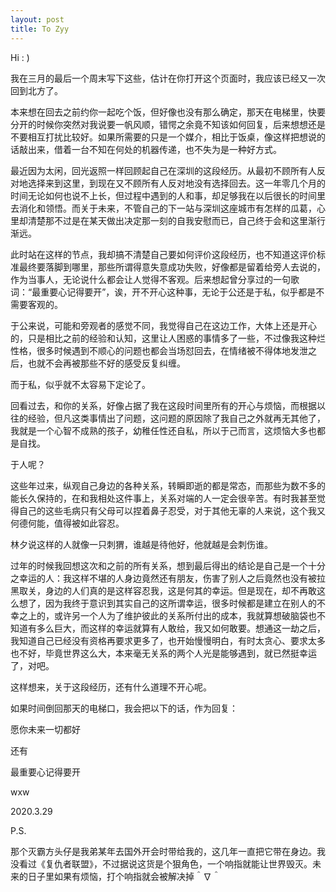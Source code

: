 ```yaml
---
layout: post
title: To Zyy
---
```


Hi : )

我在三月的最后一个周末写下这些，估计在你打开这个页面时，我应该已经又一次回到北方了。

本来想在回去之前约你一起吃个饭，但好像也没有那么确定，那天在电梯里，快要分开的时候你突然对我说要一帆风顺，错愕之余竟不知该如何回复，后来想想还是不要相互打扰比较好。如果所需要的只是一个媒介，相比于饭桌，像这样把想说的话敲出来，借着一台不知在何处的机器传递，也不失为是一种好方式。

最近因为太闲，回光返照一样回顾起自己在深圳的这段经历。从最初不顾所有人反对地选择来到这里，到现在又不顾所有人反对地没有选择回去。这一年零几个月的时间无论如何也说不上长，但过程中遇到的人和事，却足够我在以后很长的时间里去消化和领悟。而关于未来，不管自己的下一站与深圳这座城市有怎样的瓜葛，心里却清楚那不过是在某天做出决定那一刻的自我安慰而已，自己终于会和这里渐行渐远。

此时站在这样的节点，我却搞不清楚自己要如何评价这段经历，也不知道这评价标准最终要落脚到哪里，那些所谓得意失意成功失败，好像都是留着给旁人去说的，作为当事人，无论说什么都会让人觉得不客观。后来想起曾分享过的一句歌词：“最重要心记得要开”，诶，开不开心这种事，无论于公还是于私，似乎都是不需要客观的。

于公来说，可能和旁观者的感觉不同，我觉得自己在这边工作，大体上还是开心的，只是相比之前的经验和认知，这里让人困惑的事情多了一些，不过像我这种烂性格，很多时候遇到不顺心的问题也都会当场怼回去，在情绪被不得体地发泄之后，也就不会再被那些不好的感受反复纠缠。

而于私，似乎就不太容易下定论了。

回看过去，和你的关系，好像占据了我在这段时间里所有的开心与烦恼，而根据以往的经验，但凡这类事情出了问题，这问题的原因除了我自己之外就再无其他了，我就是一个心智不成熟的孩子，幼稚任性还自私，所以于己而言，这烦恼大多也都是自找。

于人呢？

这些年过来，纵观自己身边的各种关系，转瞬即逝的都是常态，而那些为数不多的能长久保持的，在和我相处这件事上，关系对端的人一定会很辛苦。有时我甚至觉得自己的这些毛病只有父母可以捏着鼻子忍受，对于其他无辜的人来说，这个我又何德何能，值得被如此容忍。

林夕说这样的人就像一只刺猬，谁越是待他好，他就越是会刺伤谁。

过年的时候我回想这次和之前的所有关系，想到最后得出的结论是自己是一个十分之幸运的人：我这样不堪的人身边竟然还有朋友，伤害了别人之后竟然也没有被拉黑取关，身边的人们真的是这样容忍我，这是何其的幸运。但是现在，却不再敢这么想了，因为我终于意识到其实自己的这所谓幸运，很多时候都是建立在别人的不幸之上的，或许另一个人为了维护彼此的关系所付出的成本，我就算想破脑袋也不知道有多么巨大，而这样的幸运就算有人敢给，我又如何敢要。想通这一劫之后，我知道自己已经没有资格再要求更多了，也开始慢慢明白，有时太贪心、要求太多也不好，毕竟世界这么大，本来毫无关系的两个人光是能够遇到，就已然挺幸运了，对吧。

这样想来，关于这段经历，还有什么道理不开心呢。

如果时间倒回那天的电梯口，我会把以下的话，作为回复：

愿你未来一切都好

还有

最重要心记得要开

wxw

2020.3.29

P.S.

那个灭霸方头仔是我弟某年去国外开会时带给我的，这几年一直把它带在身边。我没看过《复仇者联盟》，不过据说这货是个狠角色，一个响指就能让世界毁灭。未来的日子里如果有烦恼，打个响指就会被解决掉＾∇＾

